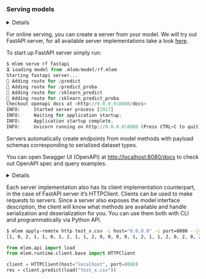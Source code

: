 ### Serving models

<details>
### 🧳 Requirements
    
`pip install mlem[fastapi]`
    
</details>

For online serving, you can create a server from your model. We will try out FastAPI server, for all available server implementations take a look [here](https://todo).

To start up FastAPI server simply run:

```python
$ mlem serve rf fastapi
⏳️ Loading model from .mlem/model/rf.mlem
Starting fastapi server...
💅 Adding route for /predict
💅 Adding route for /predict_proba
💅 Adding route for /sklearn_predict
💅 Adding route for /sklearn_predict_proba
Checkout openapi docs at <http://0.0.0.0:8080/docs>
INFO:     Started server process [2917]
INFO:     Waiting for application startup.
INFO:     Application startup complete.
INFO:     Uvicorn running on http://0.0.0.0:8080 (Press CTRL+C to quit)
```

Servers automatically create endpoints from model methods with payload schemas corresponding to serialized dataset types. 

You can open Swagger UI (OpenAPI) at [http://localhost:8080/docs](http://localhost:8080/docs) to check out OpenAPI spec and query examples. 

<details>
### Or query the model directly with curl

```bash
$ curl -X 'POST' \
      'http://localhost:8080/predict_proba' \
      -H 'accept: application/json' \
      -H 'Content-Type: application/json' \
      -d '{
      "data": {
        "values": [
          {
            "": 0,
            "sepal length (cm)": 0,
            "sepal width (cm)": 0,
            "petal length (cm)": 0,
            "petal width (cm)": 0
          }
        ]
      }
    }'
[[0.92,0.04,0.04]]
```
</details>

Each server implementation also has its client implementation counterpart, in the case of FastAPI server it’s HTTPClient. Clients can be used to make requests to servers. Since a server also exposes the model interface description, the client will know what methods are available and handle serialization and deserialization for you. You can use them both with CLI and programmatically via Python API.

```bash
$ mlem apply-remote http test_x.csv -c host="0.0.0.0" -c port=8080 --json
[1, 0, 2, 1, 1, 0, 1, 2, 1, 1, 2, 0, 0, 0, 0, 1, 2, 1, 1, 2, 0, 2, 0, 2, 2, 2, 2, 2, 0, 0, 0, 0, 1, 0, 0, 2, 1, 0]
```

```python
from mlem.api import load
from mlem.runtime.client.base import HTTPClient

client = HTTPClient(host="localhost", port=8080)
res = client.predict(load("test_x.csv"))
```